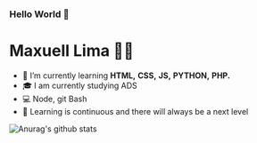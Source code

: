 ### Hello World 👋

<!--
**Maxuell123/Maxuell123** is a ✨ _special_ ✨ repository because its `README.md` (this file) appears on your GitHub profile.

Here are some ideas to get you started:

- 🔭 I’m currently working on ...
- 🌱 I’m currently learning ...
- 👯 I’m looking to collaborate on ...
- 🤔 I’m looking for help with ...
- 💬 Ask me about ...
- 📫 How to reach me: ...
- 😄 Pronouns: ...
- ⚡ Fun fact: ...
-->

# Maxuell Lima 👨‍💻

- 🌱 I’m currently learning **HTML,** **CSS,** **JS,** **PYTHON,** **PHP.**
- 🎓 I am currently studying ADS
- 💻 Node, git Bash
- 🚀 Learning is continuous and there will always be a next level


![Anurag's github stats](https://github-readme-stats.vercel.app/api?username=Maxuell&show_icons=true&theme=radical)

